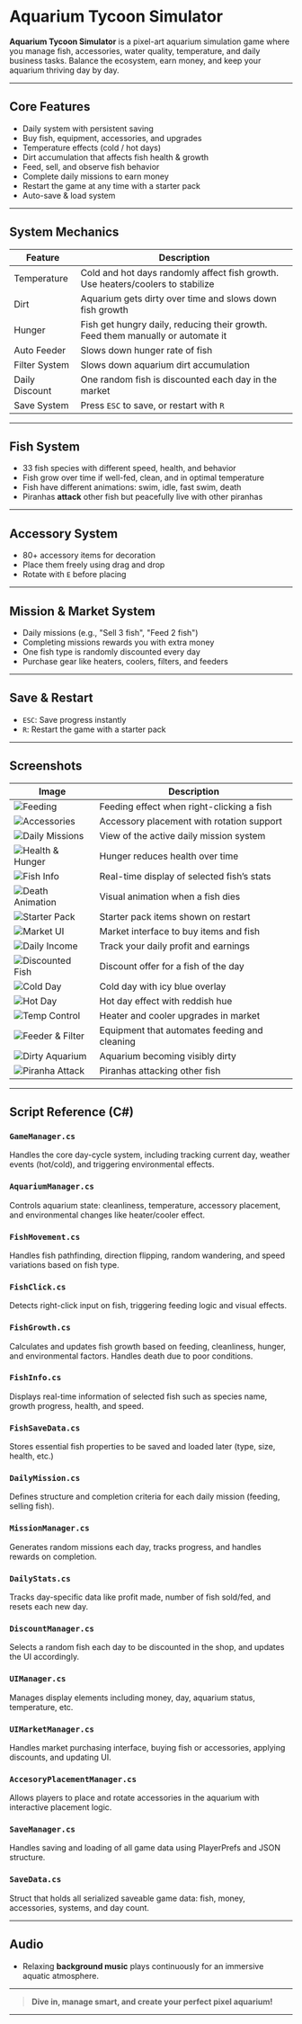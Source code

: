 # Aquarium Tycoon Simulator

**Aquarium Tycoon Simulator** is a pixel-art aquarium simulation game where you manage fish, accessories, water quality, temperature, and daily business tasks. Balance the ecosystem, earn money, and keep your aquarium thriving day by day.

---

## Core Features

- Daily system with persistent saving
- Buy fish, equipment, accessories, and upgrades
- Temperature effects (cold / hot days)
- Dirt accumulation that affects fish health & growth
- Feed, sell, and observe fish behavior
- Complete daily missions to earn money
- Restart the game at any time with a starter pack
- Auto-save & load system

---

## System Mechanics

| Feature              | Description                                                                 |
|----------------------|-----------------------------------------------------------------------------|
| Temperature        | Cold and hot days randomly affect fish growth. Use heaters/coolers to stabilize |
| Dirt               | Aquarium gets dirty over time and slows down fish growth                    |
| Hunger             | Fish get hungry daily, reducing their growth. Feed them manually or automate it |
| Auto Feeder        | Slows down hunger rate of fish                                              |
| Filter System      | Slows down aquarium dirt accumulation                                       |
| Daily Discount     | One random fish is discounted each day in the market                       |
| Save System        | Press `ESC` to save, or restart with `R`                                   |

---

## Fish System

- 33 fish species with different speed, health, and behavior
- Fish grow over time if well-fed, clean, and in optimal temperature
- Fish have different animations: swim, idle, fast swim, death
- Piranhas **attack** other fish but peacefully live with other piranhas

---

## Accessory System

- 80+ accessory items for decoration  
- Place them freely using drag and drop  
- Rotate with `E` before placing  

---

## Mission & Market System

- Daily missions (e.g., "Sell 3 fish", "Feed 2 fish")
- Completing missions rewards you with extra money
- One fish type is randomly discounted every day
- Purchase gear like heaters, coolers, filters, and feeders

---

## Save & Restart

- `ESC`: Save progress instantly  
- `R`: Restart the game with a starter pack  

---

## Screenshots

| Image | Description |
|-------|-------------|
| ![Feeding](balık_besleme_efekt.png) | Feeding effect when right-clicking a fish |
| ![Accessories](aksesuar.png) | Accessory placement with rotation support |
| ![Daily Missions](görev_sistemi.png) | View of the active daily mission system |
| ![Health & Hunger](aclik_can_azalmasi.png) | Hunger reduces health over time |
| ![Fish Info](balık_info.png) | Real-time display of selected fish’s stats |
| ![Death Animation](balık_ölme_animasyon.png) | Visual animation when a fish dies |
| ![Starter Pack](baslangic_paketi.png) | Starter pack items shown on restart |
| ![Market UI](market_sistemi.png) | Market interface to buy items and fish |
| ![Daily Income](günlük_kazanc.png) | Track your daily profit and earnings |
| ![Discounted Fish](indirimde_balık.png) | Discount offer for a fish of the day |
| ![Cold Day](soguk_gun.png) | Cold day with icy blue overlay |
| ![Hot Day](sıcak_gun.png) | Hot day effect with reddish hue |
| ![Temp Control](isitici_sogutucu.png) | Heater and cooler upgrades in market |
| ![Feeder & Filter](yemotomatigi_filtresistemi.png) | Equipment that automates feeding and cleaning |
| ![Dirty Aquarium](kirli_akvaryum.png) | Aquarium becoming visibly dirty |
| ![Piranha Attack](piranha_saldırması.png) | Piranhas attacking other fish |

---

## Script Reference (C#)

### `GameManager.cs`
Handles the core day-cycle system, including tracking current day, weather events (hot/cold), and triggering environmental effects.

### `AquariumManager.cs`
Controls aquarium state: cleanliness, temperature, accessory placement, and environmental changes like heater/cooler effect.

### `FishMovement.cs`
Handles fish pathfinding, direction flipping, random wandering, and speed variations based on fish type.

### `FishClick.cs`
Detects right-click input on fish, triggering feeding logic and visual effects.

### `FishGrowth.cs`
Calculates and updates fish growth based on feeding, cleanliness, hunger, and environmental factors. Handles death due to poor conditions.

### `FishInfo.cs`
Displays real-time information of selected fish such as species name, growth progress, health, and speed.

### `FishSaveData.cs`
Stores essential fish properties to be saved and loaded later (type, size, health, etc.)

### `DailyMission.cs`
Defines structure and completion criteria for each daily mission (feeding, selling fish).

### `MissionManager.cs`
Generates random missions each day, tracks progress, and handles rewards on completion.

### `DailyStats.cs`
Tracks day-specific data like profit made, number of fish sold/fed, and resets each new day.

### `DiscountManager.cs`
Selects a random fish each day to be discounted in the shop, and updates the UI accordingly.

### `UIManager.cs`
Manages display elements including money, day, aquarium status, temperature, etc.

### `UIMarketManager.cs`
Handles market purchasing interface, buying fish or accessories, applying discounts, and updating UI.

### `AccesoryPlacementManager.cs`
Allows players to place and rotate accessories in the aquarium with interactive placement logic.

### `SaveManager.cs`
Handles saving and loading of all game data using PlayerPrefs and JSON structure.

### `SaveData.cs`
Struct that holds all serialized saveable game data: fish, money, accessories, systems, and day count.

---

## Audio

- Relaxing **background music** plays continuously for an immersive aquatic atmosphere.

---

> **Dive in, manage smart, and create your perfect pixel aquarium!**

---
